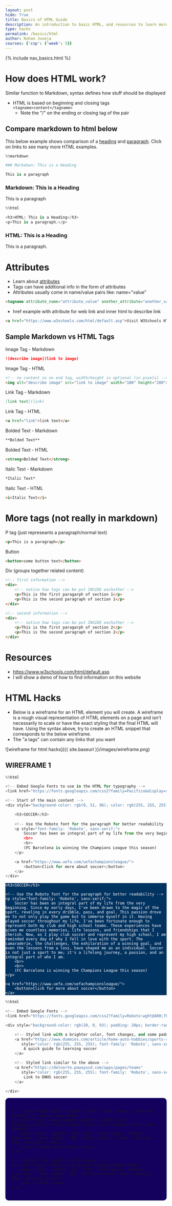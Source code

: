```yaml
---
layout: post
hide: True
title: Basics of HTML Guide
description: An introduction to basic HTML, and resources to learn more.
type: hacks
permalink: /basics/html
author: Rohan Juneja
courses: {'csp': {'week': 5}}
---
```


{% include nav_basics.html %}


# How does HTML work?
Similar function to Markdown, syntax defines how stuff should be displayed
- HTML is based on beginning and closing tags `<tagname>content</tagname>`
  - Note the "/" on the ending or closing tag of the pair

## Compare markdown to html below
This below example shows comparison of a [heading](https://www.w3schools.com/html/html_headings.asp) and [paragraph](https://www.w3schools.com/html/html_paragraphs.asp).  Click on links to see many more HTML examples.


```python
%%markdown

### Markdown: This is a Heading

This is a paragraph

```



### Markdown: This is a Heading

This is a paragraph




```python
%%html

<h3>HTML: This is a Heading</h3>
<p>This is a paragraph.</p>
```



<h3>HTML: This is a Heading</h3>
<p>This is a paragraph.</p>



# Attributes
- Learn about [attributes](https://www.w3schools.com/html/html_attributes.asp) 
- Tags can have additional info in the form of attributes
- Attributes usually come in name/value pairs like: name="value"

```html
<tagname attribute_name="attribute_value" another_attribute="another_value">inner html text</tagname>
```

- href example with attribute for web link and inner html to describe link

```html
<a href="https://www.w3schools.com/html/default.asp">Visit W3Schools HTML Page</a>
```

## Sample Markdown vs HTML Tags
Image Tag - Markdown

```md
![describe image](link to image)
```

Image Tag - HTML

```html
<!-- no content so no end tag, width/height is optional (in pixels) -->
<img alt="describe image" src="link to image" width="100" height="200">
```

Link Tag - Markdown

```md
[link text](link)
```

Link Tag - HTML

```html
<a href="link">link text</a>
```

Bolded Text - Markdown

```md
**Bolded Text**
```

Bolded Text - HTML

```md
<strong>Bolded Text</strong>
```

Italic Text - Markdown

```md
*Italic Text*
```

Italic Text - HTML

```md
<i>Italic Text</i>
```

# More tags (not really in markdown)
P tag (just represeants a paragraph/normal text)

```html
<p>This is a paragraph</p>
```

Button

```html
<button>some button text</button>
```

Div (groups together related content)

```html
<!-- first information -->
<div>
    <!-- notice how tags can be put INSIDE eachother -->
    <p>This is the first paragarph of section 1</p>
    <p>This is the second paragraph of section 1</p>
</div>

<!-- second information -->
<div>
    <!-- notice how tags can be put INSIDE eachother -->
    <p>This is the first paragarph of section 2</p>
    <p>This is the second paragraph of section 2</p>
</div>
```



# Resources
- https://www.w3schools.com/html/default.asp
- I will show a demo of how to find information on this website

# HTML Hacks
- Below is a wireframe for an HTML element you will create. A wireframe is a rough visual representation of HTML elements on a page and isn't necessarily to scale or have the exact styling that the final HTML will have. Using the syntax above, try to create an HTML snippet that corresponds to the below wireframe.
- The "a tags" can contain any links that you want

![wireframe for html hacks]({{ site.baseurl }}/images/wireframe.png)

## WIREFRAME 1


```python
%%html

<!-- Embed Google Fonts to use in the HTML for typography -->
<link href="https://fonts.googleapis.com/css2?family=Pacifico&display=swap" rel="stylesheet">

<!-- Start of the main content -->
<div style="background-color: rgb(0, 51, 96); color: rgb(255, 255, 255); font-family: 'Pacifico', cursive;">

    <h3>SOCCER</h3>
    
    <!-- Use the Roboto font for the paragraph for better readability -->
    <p style="font-family: 'Roboto', sans-serif;">
        Soccer has been an integral part of my life from the very beginning. Since my early days, I've been drawn to the magic of the sport, reveling in every dribble, pass, and goal. This passion drove me to not only play the game but to immerse myself in it. Having played soccer throughout my life, I've been fortunate enough to represent both my club and high school teams. These experiences have given me countless memories, life lessons, and friendships that I cherish. Now, as I play club soccer and represent my high school, I am reminded every day of why I fell in love with the sport. The camaraderie, the challenges, the exhilaration of a winning goal, and even the lessons from a loss, have shaped me as an individual. Soccer is not just a sport to me; it's a lifelong journey, a passion, and an integral part of who I am. 
        <br>
        <br>
        (FC Barcelona is winning the Champions League this season) 
    </p>

    <a href="https://www.uefa.com/uefachampionsleague/">
        <button>Click for more about soccer</button>
    </a>
</div>
```



<!-- Embed Google Fonts to use in the HTML for typography -->
<link href="https://fonts.googleapis.com/css2?family=Pacifico&display=swap" rel="stylesheet">

<!-- Start of the main content -->
<div style="background-color: rgb(0, 51, 96); color: rgb(255, 255, 255); font-family: 'Pacifico', cursive;">

    <h3>SOCCER</h3>

    <!-- Use the Roboto font for the paragraph for better readability -->
    <p style="font-family: 'Roboto', sans-serif;">
        Soccer has been an integral part of my life from the very beginning. Since my early days, I've been drawn to the magic of the sport, reveling in every dribble, pass, and goal. This passion drove me to not only play the game but to immerse myself in it. Having played soccer throughout my life, I've been fortunate enough to represent both my club and high school teams. These experiences have given me countless memories, life lessons, and friendships that I cherish. Now, as I play club soccer and represent my high school, I am reminded every day of why I fell in love with the sport. The camaraderie, the challenges, the exhilaration of a winning goal, and even the lessons from a loss, have shaped me as an individual. Soccer is not just a sport to me; it's a lifelong journey, a passion, and an integral part of who I am. 
        <br>
        <br>
        (FC Barcelona is winning the Champions League this season) 
    </p>

    <a href="https://www.uefa.com/uefachampionsleague/">
        <button>Click for more about soccer</button>
    </a>
</div>




```python
%%html

<!-- Embed Google Fonts -->
<link href="https://fonts.googleapis.com/css2?family=Roboto:wght@400;700&display=swap" rel="stylesheet">

<div style="background-color: rgb(20, 0, 93); padding: 20px; border-radius: 10px;">

    <!-- Styled link with a brighter color, font changes, and some padding for visual separation -->
    <a href="https://www.dummies.com/article/home-auto-hobbies/sports-recreation/soccer/soccer-for-dummies-cheat-sheet-208057/" 
       style="color: rgb(255, 255, 255); font-family: 'Roboto', sans-serif; font-weight: 700; text-decoration: none; padding: 10px; display: block;">
        A quick guide to learning soccer
    </a>

    <!-- Styled link similar to the above -->
    <a href="https://delnorte.powayusd.com/apps/pages/teams" 
       style="color: rgb(255, 255, 255); font-family: 'Roboto', sans-serif; font-weight: 700; text-decoration: none; padding: 10px; display: block;">
        Link to DNHS soccer
    </a>

</div>

```



<!-- Embed Google Fonts to use in the HTML for typography -->
<link href="https://fonts.googleapis.com/css2?family=Roboto:wght@400;700&display=swap" rel="stylesheet">

<div style="background-color: rgb(20, 0, 93); padding: 20px; border-radius: 10px;">

    <!-- Styled link with a brighter color, font changes, and some padding for visual separation -->
    <a href="https://www.dummies.com/article/home-auto-hobbies/sports-recreation/soccer/soccer-for-dummies-cheat-sheet-208057/" 
       style="color: rgb(255, 255, 255); font-family: 'Roboto', sans-serif; font-weight: 700; text-decoration: none; padding: 10px; display: block;">
        A quick guide to learning soccer
    </a>

    <!-- Styled link similar to the above -->
    <a href="https://delnorte.powayusd.com/apps/pages/teams" 
       style="color: rgb(255, 255, 255); font-family: 'Roboto', sans-serif; font-weight: 700; text-decoration: none; padding: 10px; display: block;">
        Link to DNHS soccer
    </a>

</div>


